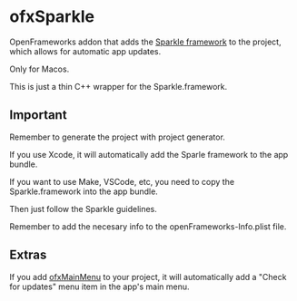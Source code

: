 # ofxSparkle

OpenFrameworks addon that adds the [Sparkle framework](https://sparkle-project.org/) to the project, which allows for automatic app updates.

Only for Macos.

This is just a thin C++ wrapper for the Sparkle.framework.

## Important
Remember to generate the project with project generator.

If you use Xcode, it will automatically add the Sparle framework to the app bundle.

If you want to use Make, VSCode, etc, you need to copy the Sparkle.framework into the app bundle. 

Then just follow the Sparkle guidelines. 

Remember to add the necesary info to the openFrameworks-Info.plist file.

## Extras
If you add [ofxMainMenu](https://github.com/roymacdonald/ofxMainMenu) to your project, it will automatically add a "Check for updates" menu item in the app's main menu.
